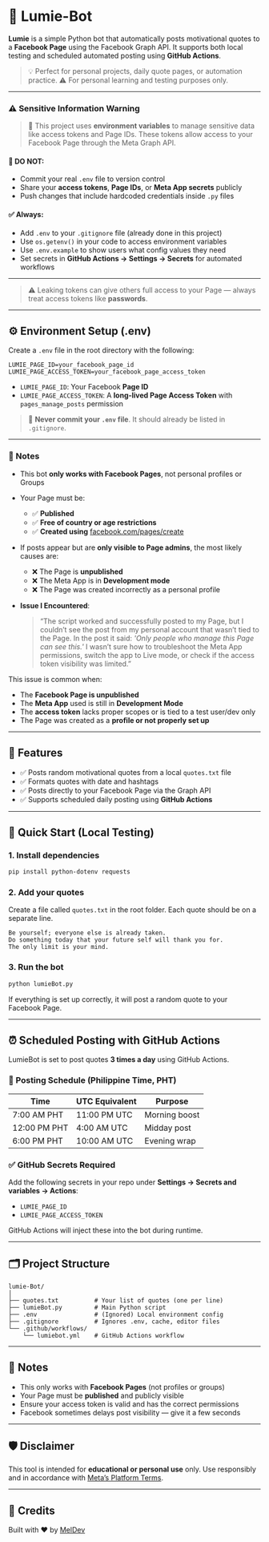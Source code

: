 # 🤖 Lumie-Bot

**Lumie** is a simple Python bot that automatically posts motivational quotes to a **Facebook Page** using the Facebook Graph API. It supports both local testing and scheduled automated posting using **GitHub Actions**.

> 💡 Perfect for personal projects, daily quote pages, or automation practice.
> ⚠️ For personal learning and testing purposes only.

---

### ⚠️ Sensitive Information Warning

> 🔐 This project uses **environment variables** to manage sensitive data like access tokens and Page IDs.
> These tokens allow access to your Facebook Page through the Meta Graph API.

#### 🚫 DO NOT:

* Commit your real `.env` file to version control
* Share your **access tokens**, **Page IDs**, or **Meta App secrets** publicly
* Push changes that include hardcoded credentials inside `.py` files

#### ✅ Always:

* Add `.env` to your `.gitignore` file (already done in this project)
* Use `os.getenv()` in your code to access environment variables
* Use `.env.example` to show users what config values they need
* Set secrets in **GitHub Actions → Settings → Secrets** for automated workflows

---

> ⚠️ Leaking tokens can give others full access to your Page — always treat access tokens like **passwords**.

---

## ⚙️ Environment Setup (.env)

Create a `.env` file in the root directory with the following:

```env
LUMIE_PAGE_ID=your_facebook_page_id
LUMIE_PAGE_ACCESS_TOKEN=your_facebook_page_access_token
````

* `LUMIE_PAGE_ID`: Your Facebook **Page ID**
* `LUMIE_PAGE_ACCESS_TOKEN`: A **long-lived Page Access Token** with `pages_manage_posts` permission

> 🔐 **Never commit your `.env` file**. It should already be listed in `.gitignore`.

---

### 📌 Notes

* This bot **only works with Facebook Pages**, not personal profiles or Groups
* Your Page must be:

  * ✅ **Published**
  * ✅ **Free of country or age restrictions**
  * ✅ **Created using** [facebook.com/pages/create](https://facebook.com/pages/create)
* If posts appear but are **only visible to Page admins**, the most likely causes are:

  * ❌ The Page is **unpublished**
  * ❌ The Meta App is in **Development mode**
  * ❌ The Page was created incorrectly as a personal profile
    
* **Issue I Encountered**:
    > “The script worked and successfully posted to my Page, but I couldn’t see the post from my personal account that wasn’t tied to the Page.
    > In the post it said:
    > *'Only people who manage this Page can see this.'*
    > I wasn’t sure how to troubleshoot the Meta App permissions, switch the app to Live mode, or check if the access token visibility was limited.”

This issue is common when:
* The **Facebook Page is unpublished**
* The **Meta App** used is still in **Development Mode**
* The **access token** lacks proper scopes or is tied to a test user/dev only
* The Page was created as a **profile or not properly set up**

---

## 📜 Features

* ✅ Posts random motivational quotes from a local `quotes.txt` file
* ✅ Formats quotes with date and hashtags
* ✅ Posts directly to your Facebook Page via the Graph API
* ✅ Supports scheduled daily posting using **GitHub Actions**

---

## 🚀 Quick Start (Local Testing)

### 1. Install dependencies

```bash
pip install python-dotenv requests
```

### 2. Add your quotes

Create a file called `quotes.txt` in the root folder. Each quote should be on a separate line.

```
Be yourself; everyone else is already taken.
Do something today that your future self will thank you for.
The only limit is your mind.
```

### 3. Run the bot

```bash
python lumieBot.py
```

If everything is set up correctly, it will post a random quote to your Facebook Page.

---

## ⏰ Scheduled Posting with GitHub Actions

LumieBot is set to post quotes **3 times a day** using GitHub Actions.

### 📅 Posting Schedule (Philippine Time, PHT)

| Time         | UTC Equivalent | Purpose       |
| ------------ | -------------- | ------------- |
| 7:00 AM PHT  | 11:00 PM UTC   | Morning boost |
| 12:00 PM PHT | 4:00 AM UTC    | Midday post   |
| 6:00 PM PHT  | 10:00 AM UTC   | Evening wrap  |

### ✅ GitHub Secrets Required

Add the following secrets in your repo under **Settings → Secrets and variables → Actions**:

* `LUMIE_PAGE_ID`
* `LUMIE_PAGE_ACCESS_TOKEN`

GitHub Actions will inject these into the bot during runtime.

---

## 🗂️ Project Structure

```
lumie-Bot/
│
├── quotes.txt          # Your list of quotes (one per line)
├── lumieBot.py         # Main Python script
├── .env                # (Ignored) Local environment config
├── .gitignore          # Ignores .env, cache, editor files
└── .github/workflows/
    └── lumiebot.yml    # GitHub Actions workflow
```

---

## 📌 Notes

* This only works with **Facebook Pages** (not profiles or groups)
* Your Page must be **published** and publicly visible
* Ensure your access token is valid and has the correct permissions
* Facebook sometimes delays post visibility — give it a few seconds

---

## 🛡️ Disclaimer

This tool is intended for **educational or personal use** only. Use responsibly and in accordance with [Meta’s Platform Terms](https://developers.facebook.com/terms).

---

## 💬 Credits

Built with ❤️ by [MelDev](https://github.com/MvPorcalla)

